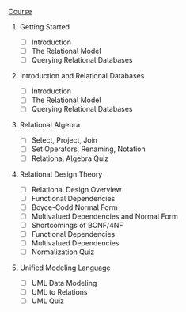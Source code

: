 [Course](https://learning.edx.org/course/course-v1:StanfordOnline+SOE.YDB-MDL_THEORY0001+2T2020/home)

1. Getting Started

	- [ ] Introduction
	- [ ] The Reationa Mode
	- [ ] Querying Reationa Databases

2. Introduction and Reationa Databases

	- [ ] Introduction
	- [ ] The Reationa Mode
	- [ ] Querying Reationa Databases
    
3. Reationa Agebra

	- [ ] Seect, Project, Join
	- [ ] Set Operators, Renaming, Notation
	- [ ] Reationa Agebra Quiz
    
4. Reationa Design Theory

	- [ ] Reationa Design Overview
	- [ ] Functiona Dependencies
	- [ ] Boyce-Codd Norma Form
	- [ ] Mutivaued Dependencies and Norma Form
	- [ ] Shortcomings of BCNF/4NF
	- [ ] Functiona Dependencies
	- [ ] Mutivaued Dependencies
	- [ ] Normaization Quiz
    
5. Unified Modeing Language

	- [ ] UML Data Modeing
	- [ ] UML to Reations
	- [ ] UML Quiz

